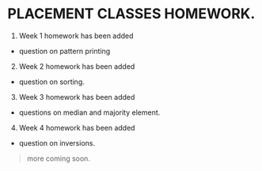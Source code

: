 # PLACEMENT CLASSES HOMEWORK.

1. Week 1 homework has been added 
  * question on pattern printing
2. Week 2 homework has been added
  * question on sorting.
3. Week 3 homework has been added
  * questions on median and majority element.
4. Week 4 homework has been added
  * question on inversions.
> more coming soon.
